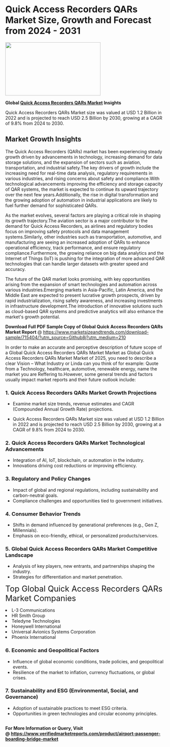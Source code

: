 <H1>Quick Access Recorders QARs Market Size, Growth and Forecast from 2024 - 2031</H1><img class="aligncenter size-medium wp-image-584254" src="https://thirdeyenews.in/wp-content/uploads/2024/09/Global-Market-Research-300x168.jpeg" alt="" width="300" height="168" /><p><strong>Global&nbsp;<a href="https://www.marketsizeandtrends.com/download-sample/715404/?utm_source=Github8j?utm_medium=210">Quick Access Recorders QARs Market</a> Insights</strong></p><p>Quick Access Recorders QARs Market size was valued at USD 1.2 Billion in 2022 and is projected to reach USD 2.5 Billion by 2030, growing at a CAGR of 9.8% from 2024 to 2030.</p><p><h2>Market Growth Insights</h2> <p>The Quick Access Recorders (QARs) market has been experiencing steady growth driven by advancements in technology, increasing demand for data storage solutions, and the expansion of sectors such as aviation, transportation, and industrial safety.The key drivers of growth include the increasing need for real-time data analysis, regulatory requirements in various industries, and rising concerns about safety and compliance.With technological advancements improving the efficiency and storage capacity of QAR systems, the market is expected to continue its upward trajectory over the next few years.Additionally, the rise in digital transformation and the growing adoption of automation in industrial applications are likely to fuel further demand for sophisticated QARs.</p> <p>As the market evolves, several factors are playing a critical role in shaping its growth trajectory.The aviation sector is a major contributor to the demand for Quick Access Recorders, as airlines and regulatory bodies focus on improving safety protocols and data management systems.Similarly, other industries such as transportation, automotive, and manufacturing are seeing an increased adoption of QARs to enhance operational efficiency, track performance, and ensure regulatory compliance.Furthermore, the growing reliance on big data analytics and the Internet of Things (IoT) is pushing for the integration of more advanced QAR technologies that can handle larger datasets with greater speed and accuracy.</p> <p>The future of the QAR market looks promising, with key opportunities arising from the expansion of smart technologies and automation across various industries.Emerging markets in Asia-Pacific, Latin America, and the Middle East are expected to present lucrative growth prospects, driven by rapid industrialization, rising safety awareness, and increasing investments in infrastructure development.The introduction of innovative solutions such as cloud-based QAR systems and predictive analytics will also enhance the market's growth potential.</p> <p><span class=""><strong>Download Full PDF Sample Copy of Global Quick Access Recorders QARs Market Report</strong> @ <a href="https://www.marketsizeandtrends.com/download-sample/715404/?utm_source=Github8j?utm_medium=210" target="_blank">https://www.marketsizeandtrends.com/download-sample/715404/?utm_source=Github8j?utm_medium=210</a></span></p><p>In order to make an accurate and perceptive description of future scope of a Global&nbsp;Quick Access Recorders QARs Market Market as Global&nbsp;Quick Access Recorders QARs Market Market of 2025, you need to describe a clear Vision &ndash; What Industry or Linda can you think of for example: Quote from a Technology, healthcare, automotive, renewable energy, name the market you are Reffering to.However, some general trends and factors usually impact market reports and their future outlook include:</p><h3>1.&nbsp;<strong>Quick Access Recorders QARs Market Growth Projections</strong></h3><ul><li>Examine market size trends, revenue estimates and CAGR (Compounded Annual Growth Rate) projections.</li><li><p>Quick Access Recorders QARs Market size was valued at USD 1.2 Billion in 2022 and is projected to reach USD 2.5 Billion by 2030, growing at a CAGR of 9.8% from 2024 to 2030.</p></li></ul><h3>2.&nbsp;<strong>Quick Access Recorders QARs Market Technological Advancements</strong></h3><ul><li>Integration of AI, IoT, blockchain, or automation in the industry.</li><li>Innovations driving cost reductions or improving efficiency.</li></ul><h3>3.&nbsp;<strong>Regulatory and Policy Changes</strong></h3><ul><li>Impact of global and regional regulations, including sustainability and carbon-neutral goals.</li><li>Compliance challenges and opportunities tied to government initiatives.</li></ul><h3>4.&nbsp;<strong>Consumer Behavior Trends</strong></h3><ul><li>Shifts in demand influenced by generational preferences (e.g., Gen Z, Millennials).</li><li>Emphasis on eco-friendly, ethical, or personalized products/services.</li></ul><h3>5.&nbsp;<strong>Global Quick Access Recorders QARs Market Competitive Landscape</strong></h3><ul><li>Analysis of key players, new entrants, and partnerships shaping the industry.</li><li>Strategies for differentiation and market penetration.</li></ul><p data-pm-slice="1 1 []"><span style="color: inherit; font-family: inherit; font-size: 25px;">Top Global Quick Access Recorders QARs Market Companies</span></p><div class="" data-test-id=""><p><li>L-3 Communications</li><li> HR Smith Group</li><li> Teledyne Technologies</li><li> Honeywell International</li><li> Universal Avionics Systems Corporation</li><li> Phoenix International</li></p></div><h3>6.&nbsp;<strong>Economic and Geopolitical Factors</strong></h3><ul><li>Influence of global economic conditions, trade policies, and geopolitical events.</li><li>Resilience of the market to inflation, currency fluctuations, or global crises.</li></ul><h3>7.&nbsp;<strong>Sustainability and ESG (Environmental, Social, and Governance)</strong></h3><ul><li>Adoption of sustainable practices to meet ESG criteria.</li><li>Opportunities in green technologies and circular economy principles.</li></ul><h2><strong style="font-size: 14px;">For More Information or Query, Visit @&nbsp;</strong><a style="background-color: #ffffff; font-size: 14px;" href="https://www.marketsizeandtrends.com/report/quick-access-recorders-qars-market/" target="_blank">https://www.verifiedmarketreports.com/product/airport-passenger-boarding-bridge-market</a></h2>